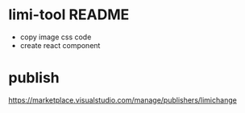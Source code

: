 # limi-tool README

- copy image css code
- create react component

# publish

https://marketplace.visualstudio.com/manage/publishers/limichange
